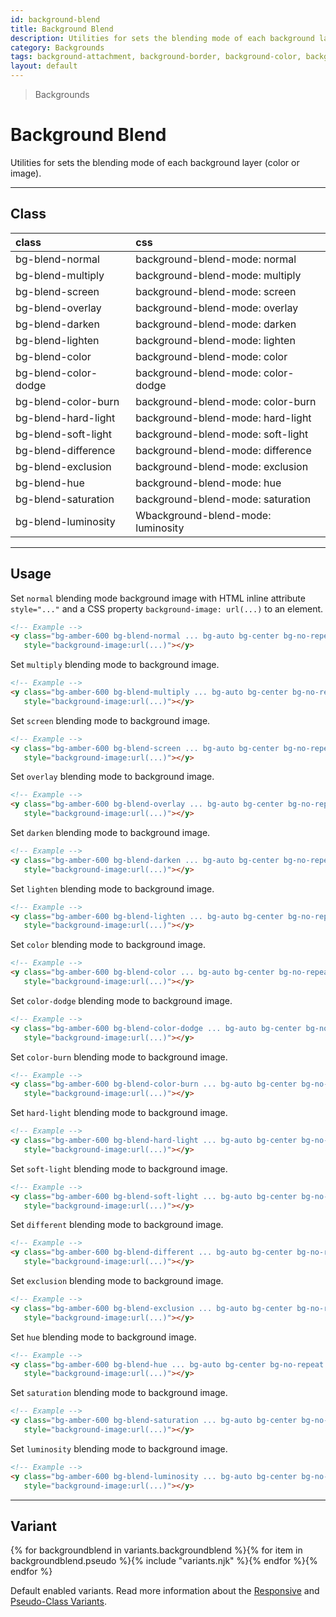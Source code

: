 ```yaml
---
id: background-blend
title: Background Blend
description: Utilities for sets the blending mode of each background layer (color or image).
category: Backgrounds
tags: background-attachment, background-border, background-color, background-gradient, background-opacity, background-position, background-repeat, background-size
layout: default
---
```


> Backgrounds

# Background Blend

Utilities for sets the blending mode of each background layer (color or image).

---

## Class

| <span class="px-3 py-1 text-white (dark)text-charcoal-100 bg-charcoal-100 (dark)bg-gray-600 rounded-full">class</span> | <span class="px-3 py-1 text-white (dark)text-charcoal-100 bg-charcoal-100 (dark)bg-gray-600 rounded-full">css</span> |
|:--|:--|
| bg-blend-normal | background-blend-mode: normal |
| bg-blend-multiply | background-blend-mode: multiply |
| bg-blend-screen | background-blend-mode: screen |
| bg-blend-overlay | background-blend-mode: overlay |
| bg-blend-darken | background-blend-mode: darken |
| bg-blend-lighten | background-blend-mode: lighten |
| bg-blend-color | background-blend-mode: color |
| bg-blend-color-dodge | background-blend-mode: color-dodge |
| bg-blend-color-burn | background-blend-mode: color-burn |
| bg-blend-hard-light | background-blend-mode: hard-light |
| bg-blend-soft-light | background-blend-mode: soft-light |
| bg-blend-difference | background-blend-mode: difference |
| bg-blend-exclusion | background-blend-mode: exclusion |
| bg-blend-hue | background-blend-mode: hue |
| bg-blend-saturation | background-blend-mode: saturation |
| bg-blend-luminosity | Wbackground-blend-mode: luminosity |

---

## Usage

Set `normal` blending mode background image with HTML inline attribute `style="..."` and a CSS property `background-image: url(...)` to an element.

<y class="my-2 mx-auto w-64">
  <y class="bg-amber-600 bg-blend-normal bg-auto bg-center bg-no-repeat h-48 w-full"
     style="background-image:url(https://picsum.photos/400?=1)"></y>
</y>

```html
<!-- Example -->
<y class="bg-amber-600 bg-blend-normal ... bg-auto bg-center bg-no-repeat  ... h-48 w-full"
   style="background-image:url(...)"></y>
```

Set `multiply` blending mode to background image.

<y class="my-2 mx-auto w-64">
  <y class="bg-amber-600 bg-blend-multiply bg-auto bg-center bg-no-repeat h-48 w-full"
     style="background-image:url(https://picsum.photos/400?=1)"></y>
</y>

```html
<!-- Example -->
<y class="bg-amber-600 bg-blend-multiply ... bg-auto bg-center bg-no-repeat  ... h-48 w-full"
   style="background-image:url(...)"></y>
```

Set `screen` blending mode to background image.

<y class="my-2 mx-auto w-64">
  <y class="bg-amber-600 bg-blend-screen bg-auto bg-center bg-no-repeat h-48 w-full"
     style="background-image:url(https://picsum.photos/400?=1)"></y>
</y>

```html
<!-- Example -->
<y class="bg-amber-600 bg-blend-screen ... bg-auto bg-center bg-no-repeat  ... h-48 w-full"
   style="background-image:url(...)"></y>
```

Set `overlay` blending mode to background image.

<y class="my-2 mx-auto w-64">
  <y class="bg-amber-600 bg-blend-overlay bg-auto bg-center bg-no-repeat h-48 w-full"
     style="background-image:url(https://picsum.photos/400?=1)"></y>
</y>

```html
<!-- Example -->
<y class="bg-amber-600 bg-blend-overlay ... bg-auto bg-center bg-no-repeat  ... h-48 w-full"
   style="background-image:url(...)"></y>
```

Set `darken` blending mode to background image.

<y class="my-2 mx-auto w-64">
  <y class="bg-amber-600 bg-blend-darken bg-auto bg-center bg-no-repeat h-48 w-full"
     style="background-image:url(https://picsum.photos/400?=1)"></y>
</y>

```html
<!-- Example -->
<y class="bg-amber-600 bg-blend-darken ... bg-auto bg-center bg-no-repeat  ... h-48 w-full"
   style="background-image:url(...)"></y>
```

Set `lighten` blending mode to background image.

<y class="my-2 mx-auto w-64">
  <y class="bg-amber-600 bg-blend-lighten bg-auto bg-center bg-no-repeat h-48 w-full"
     style="background-image:url(https://picsum.photos/400?=1)"></y>
</y>

```html
<!-- Example -->
<y class="bg-amber-600 bg-blend-lighten ... bg-auto bg-center bg-no-repeat  ... h-48 w-full"
   style="background-image:url(...)"></y>
```

Set `color` blending mode to background image.

<y class="my-2 mx-auto w-64">
  <y class="bg-amber-600 bg-blend-color bg-auto bg-center bg-no-repeat h-48 w-full"
     style="background-image:url(https://picsum.photos/400?=1)"></y>
</y>

```html
<!-- Example -->
<y class="bg-amber-600 bg-blend-color ... bg-auto bg-center bg-no-repeat  ... h-48 w-full"
   style="background-image:url(...)"></y>
```

Set `color-dodge` blending mode to background image.

<y class="my-2 mx-auto w-64">
  <y class="bg-amber-600 bg-blend-color-dodge bg-auto bg-center bg-no-repeat h-48 w-full"
     style="background-image:url(https://picsum.photos/400?=1)"></y>
</y>

```html
<!-- Example -->
<y class="bg-amber-600 bg-blend-color-dodge ... bg-auto bg-center bg-no-repeat  ... h-48 w-full"
   style="background-image:url(...)"></y>
```

Set `color-burn` blending mode to background image.

<y class="my-2 mx-auto w-64">
  <y class="bg-amber-600 bg-blend-color-burn bg-auto bg-center bg-no-repeat h-48 w-full"
     style="background-image:url(https://picsum.photos/400?=1)"></y>
</y>

```html
<!-- Example -->
<y class="bg-amber-600 bg-blend-color-burn ... bg-auto bg-center bg-no-repeat  ... h-48 w-full"
   style="background-image:url(...)"></y>
```

Set `hard-light` blending mode to background image.

<y class="my-2 mx-auto w-64">
  <y class="bg-amber-600 bg-blend-hard-light bg-auto bg-center bg-no-repeat h-48 w-full"
     style="background-image:url(https://picsum.photos/400?=1)"></y>
</y>

```html
<!-- Example -->
<y class="bg-amber-600 bg-blend-hard-light ... bg-auto bg-center bg-no-repeat  ... h-48 w-full"
   style="background-image:url(...)"></y>
```

Set `soft-light` blending mode to background image.

<y class="my-2 mx-auto w-64">
  <y class="bg-amber-600 bg-blend-soft-light bg-auto bg-center bg-no-repeat h-48 w-full"
     style="background-image:url(https://picsum.photos/400?=1)"></y>
</y>

```html
<!-- Example -->
<y class="bg-amber-600 bg-blend-soft-light ... bg-auto bg-center bg-no-repeat  ... h-48 w-full"
   style="background-image:url(...)"></y>
```

Set `different` blending mode to background image.

<y class="my-2 mx-auto w-64">
  <y class="bg-amber-600 bg-blend-different bg-auto bg-center bg-no-repeat h-48 w-full"
     style="background-image:url(https://picsum.photos/400?=1)"></y>
</y>

```html
<!-- Example -->
<y class="bg-amber-600 bg-blend-different ... bg-auto bg-center bg-no-repeat  ... h-48 w-full"
   style="background-image:url(...)"></y>
```

Set `exclusion` blending mode to background image.

<y class="my-2 mx-auto w-64">
  <y class="bg-amber-600 bg-blend-exclusion bg-auto bg-center bg-no-repeat h-48 w-full"
     style="background-image:url(https://picsum.photos/400?=1)"></y>
</y>

```html
<!-- Example -->
<y class="bg-amber-600 bg-blend-exclusion ... bg-auto bg-center bg-no-repeat  ... h-48 w-full"
   style="background-image:url(...)"></y>
```

Set `hue` blending mode to background image.

<y class="my-2 mx-auto w-64">
  <y class="bg-amber-600 bg-blend-hue bg-auto bg-center bg-no-repeat h-48 w-full"
     style="background-image:url(https://picsum.photos/400?=1)"></y>
</y>

```html
<!-- Example -->
<y class="bg-amber-600 bg-blend-hue ... bg-auto bg-center bg-no-repeat  ... h-48 w-full"
   style="background-image:url(...)"></y>
```

Set `saturation` blending mode to background image.

<y class="my-2 mx-auto w-64">
  <y class="bg-amber-600 bg-blend-saturation bg-auto bg-center bg-no-repeat h-48 w-full"
     style="background-image:url(https://picsum.photos/400?=1)"></y>
</y>

```html
<!-- Example -->
<y class="bg-amber-600 bg-blend-saturation ... bg-auto bg-center bg-no-repeat  ... h-48 w-full"
   style="background-image:url(...)"></y>
```

Set `luminosity` blending mode to background image.

<y class="my-2 mx-auto w-64">
  <y class="bg-amber-600 bg-blend-luminosity bg-auto bg-center bg-no-repeat h-48 w-full"
     style="background-image:url(https://picsum.photos/400?=1)"></y>
</y>

```html
<!-- Example -->
<y class="bg-amber-600 bg-blend-luminosity ... bg-auto bg-center bg-no-repeat  ... h-48 w-full"
   style="background-image:url(...)"></y>
```

---

## Variant

<y class="flex flex-gap-2 flex-wrap justify-start items-center">{% for backgroundblend in variants.backgroundblend %}{% for item in backgroundblend.pseudo %}{% include "variants.njk" %}{% endfor %}{% endfor %}</y>

Default enabled variants. Read more information about the [Responsive](/responsive) and [Pseudo-Class Variants](/pseudo-class-variants/).

